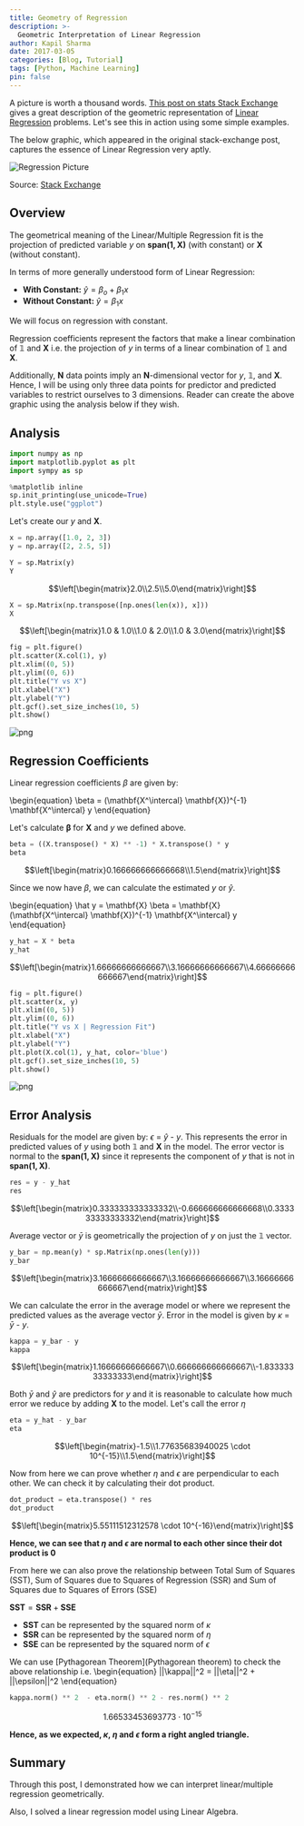 ```yaml
---
title: Geometry of Regression
description: >-
  Geometric Interpretation of Linear Regression
author: Kapil Sharma
date: 2017-03-05
categories: [Blog, Tutorial]
tags: [Python, Machine Learning]
pin: false
---
```


A picture is worth a thousand words. [This post on stats Stack Exchange ](http://stats.stackexchange.com/questions/123651/geometric-interpretation-of-multiple-correlation-coefficient-r-and-coefficient) gives a great description of the geometric representation of [Linear Regression](https://en.wikipedia.org/wiki/Linear_regression) problems. Let's see this in action using some simple examples.

The below graphic, which appeared in the original stack-exchange post, captures the essence of Linear Regression very aptly.

![Regression Picture](/assets/regression.png)

Source: [Stack Exchange](http://stats.stackexchange.com/questions/123651/geometric-interpretation-of-multiple-correlation-coefficient-r-and-coefficient)

## Overview

The geometrical meaning of the Linear/Multiple Regression fit is the projection of predicted variable $y$ on $\mathbf{span(1, X)}$ (with constant) or $\mathbf{X}$ (without constant).

In terms of more generally understood form of Linear Regression:

- **With Constant:** $\hat y = \beta_o + \beta_1 x$
- **Without Constant:** $\hat y = \beta_1 x$

We will focus on regression with constant.

Regression coefficients represent the factors that make a linear combination of $\mathbb{1}$ and $\mathbf{X}$ i.e. the projection of $y$ in terms of a linear combination of $\mathbb{1}$ and $\mathbf{X}$.

Additionally, $\mathbf{N}$ data points imply an $\mathbf{N}$-dimensional vector for $y$, $\mathbb{1}$, and $\mathbf{X}$. Hence, I will be using only three data points for predictor and predicted variables to restrict ourselves to 3 dimensions. Reader can create the above graphic using the analysis below if they wish.

## Analysis

```python
import numpy as np
import matplotlib.pyplot as plt
import sympy as sp

%matplotlib inline
sp.init_printing(use_unicode=True)
plt.style.use("ggplot")
```

Let's create our $y$ and $\mathbf{X}$.

```python
x = np.array([1.0, 2, 3])
y = np.array([2, 2.5, 5])
```


```python
Y = sp.Matrix(y)
Y
```




$$\left[\begin{matrix}2.0\\2.5\\5.0\end{matrix}\right]$$




```python
X = sp.Matrix(np.transpose([np.ones(len(x)), x]))
X
```




$$\left[\begin{matrix}1.0 & 1.0\\1.0 & 2.0\\1.0 & 3.0\end{matrix}\right]$$




```python
fig = plt.figure()
plt.scatter(X.col(1), y)
plt.xlim((0, 5))
plt.ylim((0, 6))
plt.title("Y vs X")
plt.xlabel("X")
plt.ylabel("Y")
plt.gcf().set_size_inches(10, 5)
plt.show()
```


![png](/assets/geometric_regression_1.png)


## Regression Coefficients

Linear regression coefficients $\beta$ are given by:

\begin{equation}
\beta = (\mathbf{X^\intercal} \mathbf{X})^{-1} \mathbf{X^\intercal} y
\end{equation}

Let's calculate $\mathbf{\beta}$ for $\mathbf{X}$ and $y$ we defined above.


```python
beta = ((X.transpose() * X) ** -1) * X.transpose() * y
beta
```




$$\left[\begin{matrix}0.166666666666668\\1.5\end{matrix}\right]$$



Since we now have $\beta$, we can calculate the estimated $y$ or $\hat y$.

\begin{equation}
\hat y = \mathbf{X} \beta = \mathbf{X} (\mathbf{X^\intercal} \mathbf{X})^{-1} \mathbf{X^\intercal} y
\end{equation}


```python
y_hat = X * beta
y_hat
```




$$\left[\begin{matrix}1.66666666666667\\3.16666666666667\\4.66666666666667\end{matrix}\right]$$




```python
fig = plt.figure()
plt.scatter(x, y)
plt.xlim((0, 5))
plt.ylim((0, 6))
plt.title("Y vs X | Regression Fit")
plt.xlabel("X")
plt.ylabel("Y")
plt.plot(X.col(1), y_hat, color='blue')
plt.gcf().set_size_inches(10, 5)
plt.show()
```


![png](/assets/geometric_regression_2.png)


## Error Analysis

Residuals for the model are given by: $\epsilon$ = $\hat y$ - $y$. This represents the error in predicted values of $y$ using both $\mathbb{1}$ and $\mathbf{X}$ in the model. The error vector is normal to the $\mathbf{span(1, X)}$ since it represents the component of $y$ that is not in $\mathbf{span(1, X)}$.


```python
res = y - y_hat
res
```




$$\left[\begin{matrix}0.333333333333332\\-0.666666666666668\\0.333333333333332\end{matrix}\right]$$



Average vector or $\bar y$ is geometrically the projection of $y$ on just the $\mathbb{1}$ vector.


```python
y_bar = np.mean(y) * sp.Matrix(np.ones(len(y)))
y_bar
```




$$\left[\begin{matrix}3.16666666666667\\3.16666666666667\\3.16666666666667\end{matrix}\right]$$



We can calculate the error in the average model or where we represent the predicted values as the average vector $\bar y$. Error in the model is given by $\kappa$ = $\bar y$ - $y$.


```python
kappa = y_bar - y
kappa
```




$$\left[\begin{matrix}1.16666666666667\\0.666666666666667\\-1.83333333333333\end{matrix}\right]$$



Both $\bar y$ and $\hat y$ are predictors for $y$ and it is reasonable to calculate how much error we reduce by adding $\mathbf{X}$ to the model. Let's call the error $\eta$


```python
eta = y_hat - y_bar
eta
```




$$\left[\begin{matrix}-1.5\\1.77635683940025 \cdot 10^{-15}\\1.5\end{matrix}\right]$$



Now from here we can prove whether $\eta$ and $\epsilon$ are perpendicular to each other. We can check it by calculating their dot product.


```python
dot_product = eta.transpose() * res
dot_product
```




$$\left[\begin{matrix}5.55111512312578 \cdot 10^{-16}\end{matrix}\right]$$



**Hence, we can see that $\eta$ and $\epsilon$ are normal to each other since their dot product is 0**


From here we can also prove the relationship between Total Sum of Squares (SST), Sum of Squares due to Squares of
Regression (SSR) and Sum of Squares due to Squares of Errors (SSE)


$\mathbf{SST} = \mathbf{SSR} + \mathbf{SSE}$

- $\mathbf{SST}$ can be represented by the squared norm of $\kappa$
- $\mathbf{SSR}$ can be represented by the squared norm of $\eta$
- $\mathbf{SSE}$ can be represented by the squared norm of $\epsilon$

We can use [Pythagorean Theorem](Pythagorean theorem) to check the above relationship i.e.
\begin{equation}
||\kappa||^2 = ||\eta||^2 + ||\epsilon||^2
\end{equation}

```python
kappa.norm() ** 2  - eta.norm() ** 2 - res.norm() ** 2
```

$$1.66533453693773 \cdot 10^{-15}$$

**Hence, as we expected, $\kappa$, $\eta$ and $\epsilon$ form a right angled triangle.**

## Summary

Through this post, I demonstrated how we can interpret linear/multiple regression geometrically.

Also, I solved a linear regression model using Linear Algebra.
